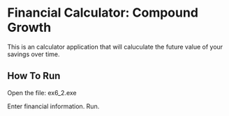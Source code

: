# Financial Calculator: Compound Growth

This is an calculator application that will caluculate the future value of your savings over time.

## How To Run

Open the file: ex6_2.exe

Enter financial information. Run.
